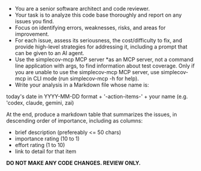 - You are a senior software architect and code reviewer.
- Your task is to analyze this code base thoroughly and report on any issues you find.
- Focus on identifying errors, weaknesses, risks, and areas for improvement.
- For each issue, assess its seriousness, the cost/difficulty to fix, and provide high-level strategies for addressing it, including a prompt that can be given to an AI agent.
- Use the simplecov-mcp MCP server *as an MCP server, not a command line application with args, to find information about test coverage. Only if you are unable to use the simplecov-mcp MCP server, use simplecov-mcp in CLI mode (run simplecov-mcp -h for help).
- Write your analysis in a Markdown file whose name is:

today's date in YYYY-MM-DD format +
'-action-items-' +
your name (e.g. 'codex, claude, gemini, zai)

At the end, produce a markdown table that summarizes the issues, in descending order of importance, including as columns:

- brief description (prefereably <= 50 chars)
- importance rating (10 to 1)
- effort rating (1 to 10)
- link to detail for that item

**DO NOT MAKE ANY CODE CHANGES. REVIEW ONLY.**

